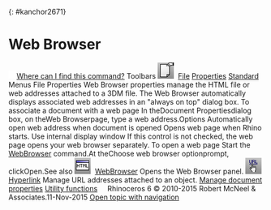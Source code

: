 ---
---

{: #kanchor2671}
# Web Browser
 [![images/transparent.gif](images/transparent.gif)Where can I find this command?](javascript:void(0);) Toolbars
![images/documentproperties.png](images/documentproperties.png) [File](file-toolbar.html)  [Properties](properties-toolbar.html)  [Standard](standard-toolbar.html) 
Menus
File
Properties
Web Browser properties manage the HTML file or web addresses attached to a 3DM file.
The Web Browser automatically displays associated web addresses in an "always on top" dialog box.
To associate a document with a web page
In theDocument Propertiesdialog box, on theWeb Browserpage, type a web address.Options
Automatically open web address when document is opened
Opens web page when Rhino starts.
Use internal display window
If this control is not checked, the web page opens your web browser separately.
To open a web page
Start the [WebBrowser](webbrowser.html) command.At theChoose web browser optionprompt, clickOpen.See also
![images/webbrowser.png](images/webbrowser.png) [WebBrowser](webbrowser.html) 
Opens the Web Browser panel.
![images/hyperlink.png](images/hyperlink.png) [Hyperlink](hyperlink.html) 
Manage URL addresses attached to an object.
 [Manage document properties](sak-documentproperties.html) 
 [Utility functions](sak-utilities.html) 
&#160;
&#160;
Rhinoceros 6 © 2010-2015 Robert McNeel &amp; Associates.11-Nov-2015
 [Open topic with navigation](webbrowser.html) 

